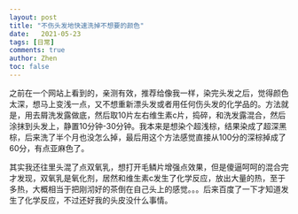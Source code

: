```yaml
---
layout: post
title: "不伤头发地快速洗掉不想要的颜色"
date:   2021-05-23
tags: [日常]
comments: true
author: Zhen
toc: false
---
```

之前在一个网站上看到的，亲测有效，推荐给像我一样，染完头发之后，觉得颜色太深，想马上变浅一点，又不想重新漂头发或者用任何伤头发的化学品的。方法就是，用去屑洗发露做底，然后取10片左右维生素c片，捣碎，和洗发露混合，然后涂抹到头发上，静置10分钟-30分钟。我本来是想染个超浅棕，结果染成了超深黑棕，后来洗了半个月也没怎么掉，最后用这个方法感觉直接从100分的深棕掉成了60分，有点亚麻色了。

其实我还往里头混了点双氧乳，想打开毛鳞片增强点效果，但是傻逼呵呵的混合完才发现，双氧乳是氧化剂，居然和维生素c发生了化学反应，放出大量的热，至于多热，大概相当于把刚沏好的茶倒在自己头上的感觉。。。后来百度了一下才知道发生了化学反应，不过还好我的头皮没什么事情。
<!--stackedit_data:
eyJoaXN0b3J5IjpbLTI4MjUxNzQ1MSwxNzU4NjI3NDJdfQ==
-->